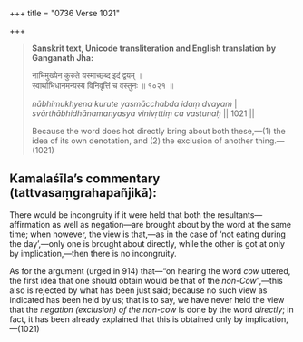 +++
title = "0736 Verse 1021"

+++
> **Sanskrit text, Unicode transliteration and English translation by Ganganath Jha:** 
>
> नाभिमुख्येन कुरुते यस्माच्छब्द इदं द्वयम् ।  
> स्वार्थाभिधानमन्यस्य विनिवृत्तिं च वस्तुनः ॥ १०२१ ॥ 
>
> *nābhimukhyena kurute yasmācchabda idaṃ dvayam* \|  
> *svārthābhidhānamanyasya vinivṛttiṃ ca vastunaḥ* \|\| 1021 \|\| 
>
> Because the word does hot directly bring about both these,—(1) the idea of its own denotation, and (2) the exclusion of another thing.—(1021)



## Kamalaśīla’s commentary (tattvasaṃgrahapañjikā):

There would be incongruity if it were held that both the resultants—affirmation as well as negation—are brought about by the word at the same time; when however, the view is that,—as in the case of ‘not eating during the day’,—only one is brought about directly, while the other is got at only by implication,—then there is no incongruity.

As for the argument (urged in 914) that—“on hearing the word *cow* uttered, the first idea that one should obtain would be that of the *non-Cow*”,—this also is rejected by what has been just said; because no such view as indicated has been held by us; that is to say, we have never held the view that the *negation (exclusion) of the non-cow* is done by the word *directly*; in fact, it has been already explained that this is obtained only by implication,—(1021)


